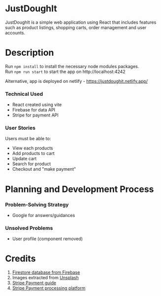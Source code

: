 # JustDoughIt

JustDoughIt is a simple web application using React that includes features such as product listings, shopping carts, order management and user accounts. 

# Description 

Run `npm install` to install the necessary node modules packages.<br>
Run `npm run start` to start the app on http://localhost:4242

Alternative, app is deployed on netlify - https://justdoughit.netlify.app/

### Technical Used
- React created using vite
- Firebase for data API
- Stripe for payment API

### User Stories
Users must be able to: 
- View each products
- Add products to cart
- Update cart
- Search for product
- Checkout and "make payment"

# Planning and Development Process
### Problem-Solving Strategy 
- Google for answers/guidances

### Unsolved Problems 
- User profile (component removed)

# Credits
1. [Firestore database from Firebase](https://firebase.google.com/)
2. Images extracted from [Unsplash](https://unsplash.com/)
3. [Stripe Payment guide](https://dev.to/stripe/accept-a-payment-with-vite-react-stripe-and-the-payment-element-4p1b) 
4. [Stripe Payment processing platform](https://stripe.com/en-sg)
